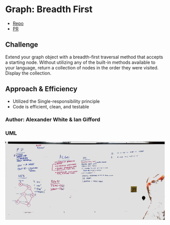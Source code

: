 # Graph: Breadth First
* [Repo](https://github.com/alex-white-401-advanced-javascript/data-structures-and-algorithms/tree/insertion-sort/code-challenges/graph/breadth-first)
* [PR](https://github.com/alex-white-401-advanced-javascript/data-structures-and-algorithms/pull/20)

## Challenge
Extend your graph object with a breadth-first traversal method that accepts a starting node. Without utilizing any of the built-in methods available to your language, return a collection of nodes in the order they were visited. Display the collection.

## Approach & Efficiency
* Utilized the Single-responsibility principle
* Code is efficient, clean, and testable

### Author: Alexander White & Ian Gifford

### UML
![UML](./breadth-first.jpg)
